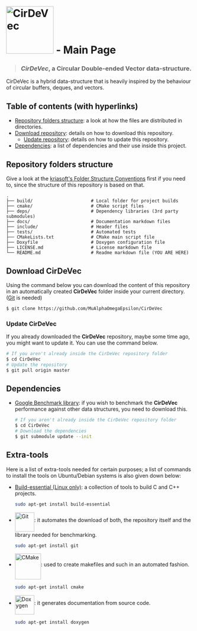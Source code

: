 # [<img src="https://user-images.githubusercontent.com/26225010/44673467-ebbabe80-aa2b-11e8-9754-8b8b0b137ac1.png" height="128" alt="CirDeVec" title="CirDeVec GitHub Homepage">](https://github.com/MuAlphaOmegaEpsilon/CirDeVec) - Main Page

> ### ***CirDeVec***, a **Cir**cular **D**ouble-**e**nded **Vec**tor data-structure.

CirDeVec is a hybrid data-structure that is heavily inspired by the behaviour of circular buffers, deques, and vectors.

## Table of contents (with hyperlinks)

- [Repository folders structure](#Repository-folders-structure): a look at how the files are distributed in directories.
- [Download repository](#Download-Cirdevec): details on how to download this repository.
  - [Update repository](#Update-CirDeVec): details on how to update this repository.
- [Dependencies](#Dependencies): a list of dependencies and their use inside this project.


## Repository folders structure
Give a look at the [kriasoft's Folder Structure Conventions](https://github.com/kriasoft/Folder-Structure-Conventions) first if you need to, since the structure of this repository is based on that.

    .
    ├── build/                      # Local folder for project builds
    ├── cmake/                      # CMake script files
    ├── deps/                       # Dependency libraries (3rd party submodules)
    ├── docs/                       # Documentation markdown files
    ├── include/                    # Header files
    ├── tests/                      # Automated tests
    ├── CMakeLists.txt              # CMake main script file
    ├── Doxyfile                    # Doxygen configuration file
    ├── LICENSE.md                  # License markdown file 
    └── README.md                   # Readme markdown file (YOU ARE HERE)

## Download CirDeVec

Using the command below you can download the content of this repository in an automatically created  **CirDeVec** folder inside your current directory. ([Git](#Extra-tools) is needed)

```bash
$ git clone https://github.com/MuAlphaOmegaEpsilon/CirDeVec
```

### Update CirDeVec

If you already downloaded the **CirDeVec** repository, maybe some time ago, you might want to update it. You can use the command below.

```bash
# If you aren't already inside the CirDeVec repository folder
$ cd CirDeVec
# Update the repository
$ git pull origin master
```

## Dependencies

* [Google Benchmark library](https://github.com/google/benchmark): if you wish to benchmark the **CirDeVec** performance against other data structures, you need to download this.

  ```bash
  # If you aren't already inside the CirDeVec repository folder
  $ cd CirDeVec
  # Download the dependencies
  $ git submodule update --init
  ```



## Extra-tools

Here is a list of extra-tools needed for certain purposes; a list of commands to install the tools on Ubuntu/Debian systems is also given down below:

* [Build-essential (Linux only)](https://packages.debian.org/en/sid/build-essential): a collection of tools to build C and C++ projects.
  ```bash
  sudo apt-get install build-essential
  ```
* [<img src="https://git-scm.com/images/logo@2x.png" height="52" alt="Git" title="https://git-scm.com/" align="middle">](https://git-scm.com/): it automates the download of both, the repository itself and the library needed for benchmarking.
  ```bash
  sudo apt-get install git
  ```
* [<img src="https://cmake.org/wp-content/uploads/2014/06/cmake_logo-main.png" height="70" alt="CMake" title="https://cmake.org/" align="middle">](https://cmake.org/): used to create makefiles and such in an automated fashion.
  ```bash
  sudo apt-get install cmake
  ```
* [<img src="http://www.stack.nl/~dimitri/doxygen/images/doxygen.png" height="52" alt="Doxygen" title="http://www.doxygen.org/" align="middle">](http://www.doxygen.org/): it generates documentation from source code.
  ```bash
  sudo apt-get install doxygen
  ```